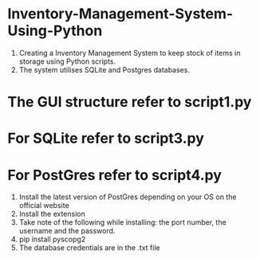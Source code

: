 # Inventory-Management-System-Using-Python

1. Creating a Inventory Management System to keep stock of items in storage using Python scripts.
2. The system utilises SQLite and Postgres databases.

# The GUI structure refer to script1.py

# For SQLite refer to script3.py

# For PostGres refer to script4.py
1. Install the latest version of PostGres depending on your OS on the official website
2. Install the extension
3. Take note of the following while installing: the port number, the username and the password.
4. pip install pyscopg2
5. The database credentials are in the .txt file
